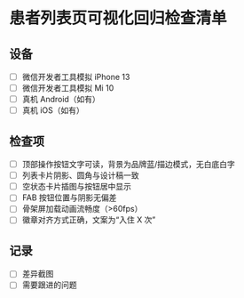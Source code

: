 # 患者列表页可视化回归检查清单

## 设备
- [ ] 微信开发者工具模拟 iPhone 13
- [ ] 微信开发者工具模拟 Mi 10
- [ ] 真机 Android（如有）
- [ ] 真机 iOS（如有）

## 检查项
- [ ] 顶部操作按钮文字可读，背景为品牌蓝/描边模式，无白底白字
- [ ] 列表卡片阴影、圆角与设计稿一致
- [ ] 空状态卡片插图与按钮居中显示
- [ ] FAB 按钮位置与阴影无偏差
- [ ] 骨架屏加载动画流畅度（>60fps）
- [ ] 徽章对齐方式正确，文案为“入住 X 次”

## 记录
- [ ] 差异截图
- [ ] 需要跟进的问题
